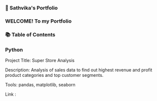 ### 🚀 Sathvika's Portfolio

### WELCOME! To my Portfolio


### 📚 Table of Contents




### Python

Project Title: Super Store Analysis

Description: Analysis of sales data to find out highest revenue and profit product categories and top customer segments.

Tools: pandas, matplotlib, seaborn

Link :

